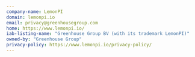 ```yaml
---
company-name: LemonPI
domain: lemonpi.io
email: privacy@greenhousegroup.com
home: https://www.lemonpi.io/
iab-listing-name: "Greenhouse Group BV (with its trademark LemonPI)"
owned-by: "Greenhouse Group"
privacy-policy: https://www.lemonpi.io/privacy-policy/
---
```




